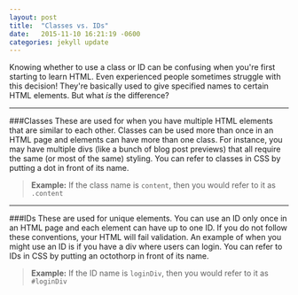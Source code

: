 ```yaml
---
layout: post
title:  "Classes vs. IDs"
date:   2015-11-10 16:21:19 -0600
categories: jekyll update
---
```

Knowing whether to use a class or ID can be confusing when you're first starting to learn HTML. Even experienced people sometimes struggle with this decision! They're basically used to give specified names to certain HTML elements. But what *is* the difference?
		
-----
		
###Classes
These are used for when you have multiple HTML elements that are similar to each other. Classes can be used more than once in an HTML page and elements can have more than one class. For instance, you may have multiple divs (like a bunch of blog post previews) that all require the same (or most of the same) styling. You can refer to classes in CSS by putting a dot in front of its name.

> __Example:__ If the class name is `content`, then you would refer to it as `.content`
		
-----
		
###IDs
These are used for unique elements. You can use an ID only once in an HTML page and each element can have up to one ID. If you do not follow these conventions, your HTML will fail validation. An example of when you might use an ID is if you have a div where users can login. You can refer to IDs in CSS by putting an octothorp in front of its name.

> __Example:__ If the ID name is `loginDiv`, then you would refer to it as `#loginDiv`

